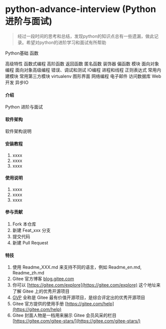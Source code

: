 # python-advance-interview (Python 进阶与面试)
> 经过一段时间的思考和总结，发现python的知识点总有一些遗漏，做此记录。希望对python的进阶学习和面试有所帮助

Python基础
函数

高级特性
函数式编程
高阶函数
返回函数
匿名函数
装饰器
偏函数
模块
面向对象编程
面向对象高级编程
错误、调试和测试
IO编程
进程和线程
正则表达式
常用内建模块
常用第三方模块
virtualenv
图形界面
网络编程
电子邮件
访问数据库
Web开发
异步IO


#### 介绍
Python 进阶与面试

#### 软件架构
软件架构说明

#### 安装教程

1.  xxxx
2.  xxxx
3.  xxxx

#### 使用说明

1.  xxxx
2.  xxxx
3.  xxxx

#### 参与贡献

1.  Fork 本仓库
2.  新建 Feat_xxx 分支
3.  提交代码
4.  新建 Pull Request


#### 特技

1.  使用 Readme\_XXX.md 来支持不同的语言，例如 Readme\_en.md, Readme\_zh.md
2.  Gitee 官方博客 [blog.gitee.com](https://blog.gitee.com)
3.  你可以 [https://gitee.com/explore](https://gitee.com/explore) 这个地址来了解 Gitee 上的优秀开源项目
4.  [GVP](https://gitee.com/gvp) 全称是 Gitee 最有价值开源项目，是综合评定出的优秀开源项目
5.  Gitee 官方提供的使用手册 [https://gitee.com/help](https://gitee.com/help)
6.  Gitee 封面人物是一档用来展示 Gitee 会员风采的栏目 [https://gitee.com/gitee-stars/](https://gitee.com/gitee-stars/)
